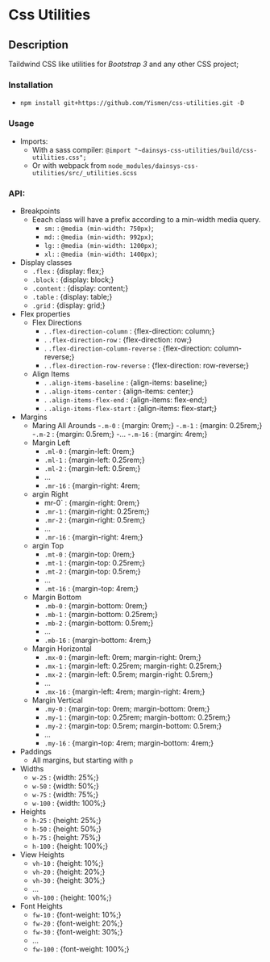 # Css Utilities

## Description
Taildwind CSS like utilities for *Bootstrap 3* and any other CSS project;

### Installation
- ```npm install git+https://github.com/Yismen/css-utilities.git -D```
### Usage
- Imports:
    - With a sass compiler: ```@import "~dainsys-css-utilities/build/css-utilities.css";```
    - Or with webpack from ```node_modules/dainsys-css-utilities/src/_utilities.scss```
### API:
- Breakpoints
  - Eeach class will have a prefix according to a min-width media query.
    - `sm:` : `@media (min-width: 750px)`;
    - `md:` : `@media (min-width: 992px)`;
    - `lg:` : `@media (min-width: 1200px)`;
    - `xl:` : `@media (min-width: 1400px)`;
- Display classes
    - `.flex` : {display: flex;}
    - `.block` : {display: block;}
    - `.content` : {display: content;}
    - `.table` : {display: table;}
    - `.grid` : {display: grid;}
- Flex properties
    - Flex Directions
        - . `.flex-direction-column` : {flex-direction: column;}
        - . `.flex-direction-row` : {flex-direction: row;}
        - . `.flex-direction-column-reverse` : {flex-direction: column-reverse;}
        - . `.flex-direction-row-reverse` : {flex-direction: row-reverse;}
    - Align Items
        - . `.align-items-baseline` : {align-items: baseline;}
        - . `.align-items-center` : {align-items: center;}
        - . `.align-items-flex-end` : {align-items: flex-end;}
        - . `.align-items-flex-start` : {align-items: flex-start;}
- Margins
    - Maring All Arounds
        -`.m-0` : {margin: 0rem;}
        -`.m-1` : {margin: 0.25rem;}
        -`.m-2` : {margin: 0.5rem;}
        -...
        -`.m-16` : {margin: 4rem;}
    - Margin Left
        - `.ml-0` : {margin-left: 0rem;}
        - `.ml-1` : {margin-left: 0.25rem;}
        - `.ml-2` : {margin-left: 0.5rem;}
        -  ...
        -  `.mr-16` : {margin-right: 4rem;
    - argin Right
        - mr-0` : {margin-right: 0rem;}
        -  `.mr-1` : {margin-right: 0.25rem;}
        -  `.mr-2` : {margin-right: 0.5rem;}
        -  ...
        -  `.mr-16` : {margin-right: 4rem;}
    - argin Top
        -  `.mt-0` : {margin-top: 0rem;}
        -  `.mt-1` : {margin-top: 0.25rem;}
        -  `.mt-2` : {margin-top: 0.5rem;}
        -  ...
        -  `.mt-16` : {margin-top: 4rem;}
    - Margin Bottom
        -  `.mb-0` : {margin-bottom: 0rem;}
        -  `.mb-1` : {margin-bottom: 0.25rem;}
        -  `.mb-2` : {margin-bottom: 0.5rem;}
        -  ...
        - `.mb-16` : {margin-bottom: 4rem;}
    - Margin Horizontal
        -  `.mx-0` : {margin-left: 0rem; margin-right: 0rem;}
        -  `.mx-1` : {margin-left: 0.25rem; margin-right: 0.25rem;}
        -  `.mx-2` : {margin-left: 0.5rem; margin-right: 0.5rem;}
        -  ...
        -  `.mx-16` : {margin-left: 4rem; margin-right: 4rem;}
    - Margin Vertical
        -  `.my-0` : {margin-top: 0rem; margin-bottom: 0rem;}
        -  `.my-1` : {margin-top: 0.25rem; margin-bottom: 0.25rem;}
        -  `.my-2` : {margin-top: 0.5rem; margin-bottom: 0.5rem;}
        -  ...
        -  `.my-16` : {margin-top: 4rem; margin-bottom: 4rem;}
- Paddings
    - All margins, but starting with `p`
- Widths
    - `w-25` : {width: 25%;}
    - `w-50` : {width: 50%;}
    - `w-75` : {width: 75%;}
    - `w-100` : {width: 100%;}
- Heights
    - `h-25` : {height: 25%;}
    - `h-50` : {height: 50%;}
    - `h-75` : {height: 75%;}
    - `h-100` : {height: 100%;}
- View Heights
    - `vh-10` : {height: 10%;}
    - `vh-20` : {height: 20%;}
    - `vh-30` : {height: 30%;}
    - ...
    - `vh-100` : {height: 100%;}
- Font Heights
    - `fw-10` : {font-weight: 10%;}
    - `fw-20` : {font-weight: 20%;}
    - `fw-30` : {font-weight: 30%;}
    - ...
    - `fw-100` : {font-weight: 100%;}